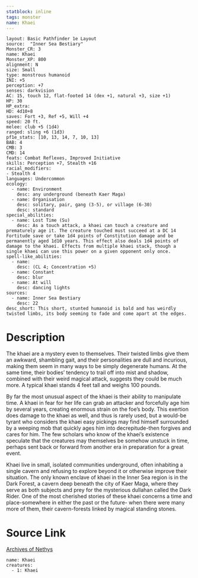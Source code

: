 ```yaml
---
statblock: inline
tags: monster
name: Khaei
---
```

```statblock
layout: Basic Pathfinder 1e Layout
source:  "Inner Sea Bestiary"
Monster_CR: 3
name: Khaei
Monster_XP: 800
alignment: N
size: Small
type: monstrous humanoid
INI: +5
perception: +7
senses: darkvision
AC: 15, touch 12, flat-footed 14 (dex +1, natural +3, size +1)
HP: 30
HP_extra: 
HD: 4d10+8
saves: Fort +3, Ref +5, Will +4
speed: 20 ft.
melee: club +5 (1d4)
ranged: sling +6 (1d3)
pf1e_stats: [10, 13, 14, 7, 10, 13]
BAB: 4
CMB: 3
CMD: 14
feats: Combat Reflexes, Improved Initiative
skills: Perception +7, Stealth +16
racial_modifiers:
- Stealth 4
languages: Undercommon
ecology:
  - name: Environment
    desc: any underground (beneath Kaer Maga)
  - name: Organisation
    desc: solitary, pair, gang (3-5), or village (6-30)
    desc: standard
special_abilities:
  - name: Lost Time (Su)
    desc: As a touch attack, a khaei can touch a creature and prematurely age it. The creature touched must succeed at a DC 14 Fortitude save or take 1d4 points of Constitution damage and be permanently aged 1d10 years. This effect also deals 1d4 points of damage to the khaei. Effects from multiple khaei stack, though a single khaei can use this power on a given opponent only once.
spell-like_abilities:
  - name:
    desc: (CL 4; Concentration +5)
  - name: Constant
    desc: blur
  - name: At will
    desc: dancing lights
sources:
  - name: Inner Sea Bestiary
    desc: 22
desc_short: This short, stunted humanoid is bald and has weirdly twisted limbs, its body seeming to fade and come apart at the edges.
```
# Description
The khaei are a mystery even to themselves. Their twisted limbs give them an awkward, shambling gait, and their personalities are dull and incurious, making them seem in many ways to be simply degenerate humans. At the same time, their bodies’ tendency to trail off into mist and shadow, combined with their weird magical attack, suggests they could be much more. A typical khaei stands 4 feet tall and weighs 100 pounds.

By far the most unusual aspect of the khaei is their ability to manipulate time. A khaei in fear for her life can grab an attacker and forcefully age him by several years, creating enormous strain on the foe’s body. This exertion does damage to the khaei as well, and thus is rarely used, but a would-be tyrant who considers the khaei easy pickings may find himself surrounded by a weeping mob that quickly ages him into decrepitude-then forgives and cares for him. The few scholars who know of the khaei’s existence speculate that the creatures may themselves be somehow unstuck in time, perhaps sent back or forward from another era in preparation for a great event.

Khaei live in small, isolated communities underground, often inhabiting a single cavern and refusing to explore beyond it or otherwise improve their situation. The only known enclave of khaei in the Inner Sea region is in the Dark Forest, a cavern deep beneath the city of Kaer Maga, where they serve as both subjects and prey for the mysterious dullahan called the Dark Rider. One of the most cherished stories of these khaei concerns a time and place-somewhere in either the past or the future- when there were many more of them, their cavern-forests linked by magical standing stones.
# Source Link
[Archives of Nethys](https://aonprd.com/MonsterDisplay.aspx?ItemName=Khaei)
```encounter-table
name: Khaei
creatures:
  - 1: Khaei
```
